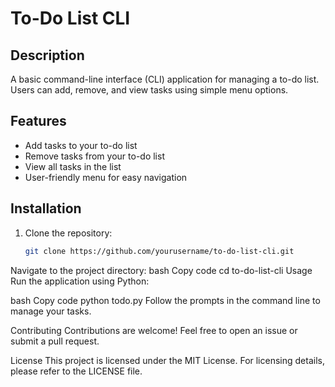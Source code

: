 # To-Do List CLI

## Description
A basic command-line interface (CLI) application for managing a to-do list. Users can add, remove, and view tasks using simple menu options.

## Features
- Add tasks to your to-do list
- Remove tasks from your to-do list
- View all tasks in the list
- User-friendly menu for easy navigation

## Installation
1. Clone the repository:
   ```bash
   git clone https://github.com/yourusername/to-do-list-cli.git
Navigate to the project directory:
bash
Copy code
cd to-do-list-cli
Usage
Run the application using Python:

bash
Copy code
python todo.py
Follow the prompts in the command line to manage your tasks.

Contributing
Contributions are welcome! Feel free to open an issue or submit a pull request.

License
This project is licensed under the MIT License. For licensing details, please refer to the LICENSE file.
